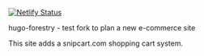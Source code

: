 [![Netlify Status](https://api.netlify.com/api/v1/badges/da60ddc0-c630-4228-88c0-9c1be1979777/deploy-status)](https://app.netlify.com/sites/pensive-johnson-e53b33/deploys)

hugo-forestry - test fork to plan a new e-commerce site

This site adds a snipcart.com shopping cart system.
